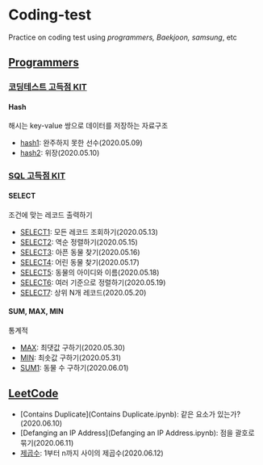 # Coding-test
Practice on coding test using *programmers, Baekjoon, samsung*, etc

## [Programmers](https://programmers.co.kr/)
### [코딩테스트 고득점 KIT](https://programmers.co.kr/learn/challenges?tab=algorithm_practice_kit)
#### Hash
해시는 key-value 쌍으로 데이터를 저장하는 자료구조
- [hash1](hash1.ipynb): 완주하지 못한 선수(2020.05.09)
- [hash2](hash2.ipynb): 위장(2020.05.10)

### [SQL 고득점 KIT](https://programmers.co.kr/learn/challenges?tab=sql_practice_kit)
#### SELECT
조건에 맞는 레코드 출력하기
- [SELECT1](mysql/SELECT1.md): 모든 레코드 조회하기(2020.05.13)
- [SELECT2](mysql/SELECT2.md): 역순 정렬하기(2020.05.15)
- [SELECT3](mysql/SELECT3.md): 아픈 동물 찾기(2020.05.16)
- [SELECT4](mysql/SELECT4.md): 어린 동물 찾기(2020.05.17)
- [SELECT5](mysql/SELECT5.md): 동물의 아이디와 이름(2020.05.18)
- [SELECT6](mysql/SELECT6.md): 여러 기준으로 정렬하기(2020.05.19)
- [SELECT7](mysql/SELECT7.md): 상위 N개 레코드(2020.05.20)
#### SUM, MAX, MIN
통계적 
- [MAX](mysql/MAX.md): 최댓값 구하기(2020.05.30)
- [MIN](mysql/MIN.md): 최솟값 구하기(2020.05.31)
- [SUM1](mysql/SUM1.md): 동물 수 구하기(2020.06.01)

## [LeetCode](https://leetcode.com/)
- [Contains Duplicate](Contains Duplicate.ipynb): 같은 요소가 있는가?(2020.06.10)
- [Defanging an IP Address](Defanging an IP Address.ipynb): 점을 괄호로 묶기(2020.06.11)
- [제곱수](제곱수.ipynb): 1부터 n까지 사이의 제곱수(2020.06.12)
